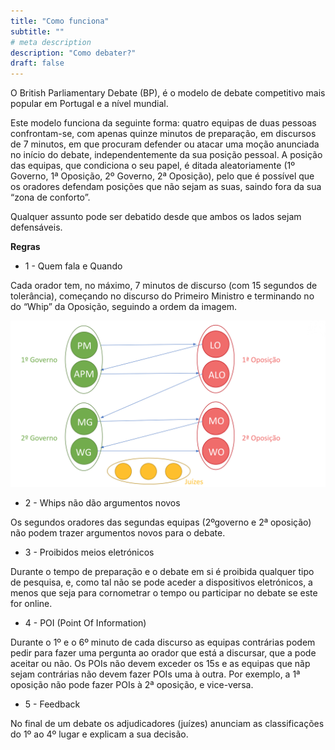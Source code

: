 ```yaml
---
title: "Como funciona"
subtitle: ""
# meta description
description: "Como debater?"
draft: false
---
```



O British Parliamentary Debate (BP), é o modelo de debate competitivo mais popular em Portugal e a nível mundial.

Este modelo funciona da seguinte forma: quatro equipas de duas pessoas confrontam-se, com apenas quinze minutos de preparação, em discursos de 7 minutos, em que procuram defender ou atacar uma moção anunciada no início do debate, independentemente da sua posição pessoal. A posição das equipas, que condiciona o seu papel, é ditada aleatoriamente (1º Governo, 1ª Oposição, 2º Governo, 2ª Oposição), pelo que é possível que os oradores defendam posições que não sejam as suas, saindo fora da sua “zona de conforto”.

Qualquer assunto pode ser debatido desde que ambos os lados sejam defensáveis.

**Regras**
* 1 - Quem fala e Quando

Cada orador tem, no máximo, 7 minutos de discurso (com 15 segundos de tolerância), começando no discurso do Primeiro Ministro e terminando no do “Whip” da Oposição, seguindo a ordem da imagem.

![bp](/static/images/bp.png)

* 2 - Whips não dão argumentos novos

Os segundos oradores das segundas equipas (2ºgoverno e 2ª oposição) não podem trazer argumentos novos para o debate.

* 3 - Proibidos meios eletrónicos

Durante o tempo de preparação e o debate em si é proibida qualquer tipo de pesquisa, e, como tal não se pode aceder a dispositivos eletrónicos, a menos que seja para cornometrar o tempo ou participar no debate se este for online.

* 4 - POI (Point Of Information)

Durante o 1º e o 6º minuto de cada discurso as equipas contrárias podem pedir para fazer uma pergunta ao orador que está a discursar, que a pode aceitar ou não. Os POIs não devem exceder os 15s e as equipas que nãp sejam contrárias não devem fazer POIs uma à outra. Por exemplo, a 1ª oposição não pode fazer POIs à 2ª oposição, e vice-versa.

* 5 - Feedback

No final de um debate os adjudicadores (juízes) anunciam as classificações do 1º ao 4º lugar e explicam a sua decisão.
